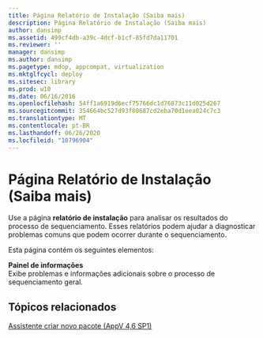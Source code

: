 ```yaml
---
title: Página Relatório de Instalação (Saiba mais)
description: Página Relatório de Instalação (Saiba mais)
author: dansimp
ms.assetid: 499cf4db-a39c-4dcf-b1cf-85fd7da11701
ms.reviewer: ''
manager: dansimp
ms.author: dansimp
ms.pagetype: mdop, appcompat, virtualization
ms.mktglfcycl: deploy
ms.sitesec: library
ms.prod: w10
ms.date: 06/16/2016
ms.openlocfilehash: 54ff1a6919d6ecf75766dc1d76873c11d025d267
ms.sourcegitcommit: 354664bc527d93f80687cd2eba70d1eea024c7c3
ms.translationtype: MT
ms.contentlocale: pt-BR
ms.lasthandoff: 06/26/2020
ms.locfileid: "10796904"
---
```

# Página Relatório de Instalação (Saiba mais)


Use a página **relatório de instalação** para analisar os resultados do processo de sequenciamento. Esses relatórios podem ajudar a diagnosticar problemas comuns que podem ocorrer durante o sequenciamento.

Esta página contém os seguintes elementos:

<a href="" id="information-pane"></a>**Painel de informações**  
Exibe problemas e informações adicionais sobre o processo de sequenciamento geral.

## Tópicos relacionados


[Assistente criar novo pacote (AppV 4,6 SP1)](create-new-package-wizard---appv-46-sp1-.md)

 

 





